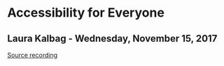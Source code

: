 # Accessibility for Everyone
## Laura Kalbag - Wednesday, November 15, 2017
[Source recording](https://www.youtube.com/watch?v=zQSV1pKSr3s&t=2s)

